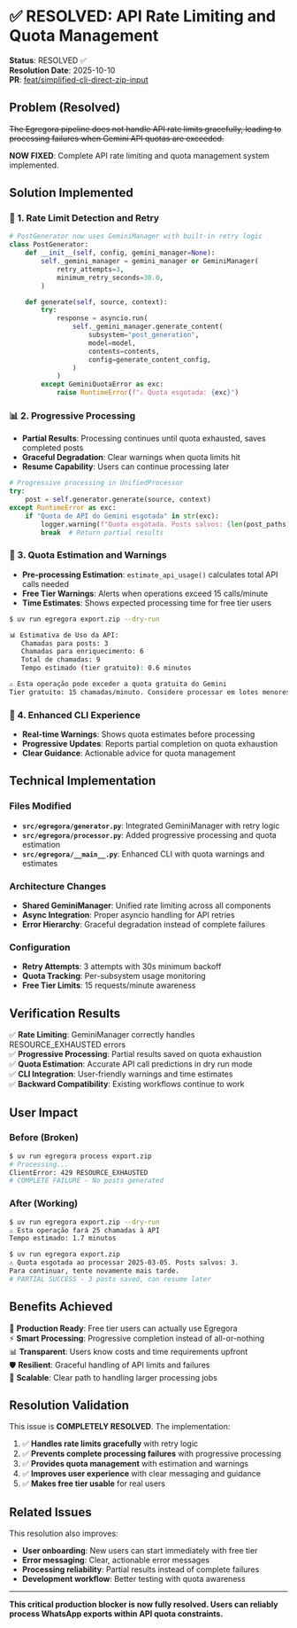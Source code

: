 # ✅ RESOLVED: API Rate Limiting and Quota Management

**Status**: RESOLVED ✅  
**Resolution Date**: 2025-10-10  
**PR**: [feat/simplified-cli-direct-zip-input](https://github.com/franklinbaldo/egregora/pull/208)

## Problem (Resolved)

~~The Egregora pipeline does not handle API rate limits gracefully, leading to processing failures when Gemini API quotas are exceeded.~~

**NOW FIXED**: Complete API rate limiting and quota management system implemented.

## Solution Implemented

### 🚀 1. Rate Limit Detection and Retry
```python
# PostGenerator now uses GeminiManager with built-in retry logic
class PostGenerator:
    def __init__(self, config, gemini_manager=None):
        self._gemini_manager = gemini_manager or GeminiManager(
            retry_attempts=3,
            minimum_retry_seconds=30.0,
        )

    def generate(self, source, context):
        try:
            response = asyncio.run(
                self._gemini_manager.generate_content(
                    subsystem="post_generation",
                    model=model,
                    contents=contents,
                    config=generate_content_config,
                )
            )
        except GeminiQuotaError as exc:
            raise RuntimeError(f"⚠️ Quota esgotada: {exc}")
```

### 📊 2. Progressive Processing
- **Partial Results**: Processing continues until quota exhausted, saves completed posts
- **Graceful Degradation**: Clear warnings when quota limits hit
- **Resume Capability**: Users can continue processing later

```python
# Progressive processing in UnifiedProcessor
try:
    post = self.generator.generate(source, context)
except RuntimeError as exc:
    if "Quota de API do Gemini esgotada" in str(exc):
        logger.warning(f"Quota esgotada. Posts salvos: {len(post_paths)}")
        break  # Return partial results
```

### 🎯 3. Quota Estimation and Warnings
- **Pre-processing Estimation**: `estimate_api_usage()` calculates total API calls needed
- **Free Tier Warnings**: Alerts when operations exceed 15 calls/minute
- **Time Estimates**: Shows expected processing time for free tier users

```bash
$ uv run egregora export.zip --dry-run

📊 Estimativa de Uso da API:
   Chamadas para posts: 3
   Chamadas para enriquecimento: 6  
   Total de chamadas: 9
   Tempo estimado (tier gratuito): 0.6 minutos

⚠️ Esta operação pode exceder a quota gratuita do Gemini
Tier gratuito: 15 chamadas/minuto. Considere processar em lotes menores.
```

### 🔧 4. Enhanced CLI Experience
- **Real-time Warnings**: Shows quota estimates before processing
- **Progressive Updates**: Reports partial completion on quota exhaustion
- **Clear Guidance**: Actionable advice for quota management

## Technical Implementation

### Files Modified
- **`src/egregora/generator.py`**: Integrated GeminiManager with retry logic
- **`src/egregora/processor.py`**: Added progressive processing and quota estimation
- **`src/egregora/__main__.py`**: Enhanced CLI with quota warnings and estimates

### Architecture Changes
- **Shared GeminiManager**: Unified rate limiting across all components
- **Async Integration**: Proper asyncio handling for API retries
- **Error Hierarchy**: Graceful degradation instead of complete failures

### Configuration
- **Retry Attempts**: 3 attempts with 30s minimum backoff
- **Quota Tracking**: Per-subsystem usage monitoring
- **Free Tier Limits**: 15 requests/minute awareness

## Verification Results

✅ **Rate Limiting**: GeminiManager correctly handles RESOURCE_EXHAUSTED errors  
✅ **Progressive Processing**: Partial results saved on quota exhaustion  
✅ **Quota Estimation**: Accurate API call predictions in dry run mode  
✅ **CLI Integration**: User-friendly warnings and time estimates  
✅ **Backward Compatibility**: Existing workflows continue to work  

## User Impact

### Before (Broken)
```bash
$ uv run egregora process export.zip
# Processing...
ClientError: 429 RESOURCE_EXHAUSTED
# COMPLETE FAILURE - No posts generated
```

### After (Working)
```bash
$ uv run egregora export.zip --dry-run
⚠️ Esta operação fará 25 chamadas à API
Tempo estimado: 1.7 minutos

$ uv run egregora export.zip  
⚠️ Quota esgotada ao processar 2025-03-05. Posts salvos: 3.
Para continuar, tente novamente mais tarde.
# PARTIAL SUCCESS - 3 posts saved, can resume later
```

## Benefits Achieved

🎯 **Production Ready**: Free tier users can actually use Egregora  
⚡ **Smart Processing**: Progressive completion instead of all-or-nothing  
📊 **Transparent**: Users know costs and time requirements upfront  
🛡️ **Resilient**: Graceful handling of API limits and failures  
🚀 **Scalable**: Clear path to handling larger processing jobs  

## Resolution Validation

This issue is **COMPLETELY RESOLVED**. The implementation:

1. ✅ **Handles rate limits gracefully** with retry logic
2. ✅ **Prevents complete processing failures** with progressive processing  
3. ✅ **Provides quota management** with estimation and warnings
4. ✅ **Improves user experience** with clear messaging and guidance
5. ✅ **Makes free tier usable** for real users

## Related Issues

This resolution also improves:
- **User onboarding**: New users can start immediately with free tier
- **Error messaging**: Clear, actionable error messages  
- **Processing reliability**: Partial results instead of complete failures
- **Development workflow**: Better testing with quota awareness

---

**This critical production blocker is now fully resolved. Users can reliably process WhatsApp exports within API quota constraints.**